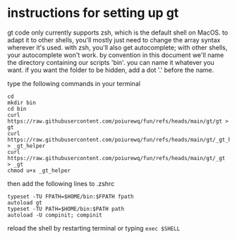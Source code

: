 # instructions for setting up gt

gt code only currently supports zsh, which is the default shell on MacOS. to adapt it to other shells, you'll mostly just need to change the array syntax wherever it's used. with zsh, you'll also get autocomplete; with other shells, your autocomplete won't work. by convention in this document we'll name the directory containing our scripts 'bin'. you can name it whatever you want. if you want the folder to be hidden, add a dot '.' before the name.

type the following commands in your terminal

```
cd
mkdir bin
cd bin
curl https://raw.githubusercontent.com/poiurewq/fun/refs/heads/main/gt/gt > gt
curl https://raw.githubusercontent.com/poiurewq/fun/refs/heads/main/gt/_gt_helper > _gt_helper
curl https://raw.githubusercontent.com/poiurewq/fun/refs/heads/main/gt/_gt > _gt
chmod u+x _gt_helper
```

then add the following lines to .zshrc

```
typeset -TU FPATH=$HOME/bin:$FPATH fpath
autoload gt
typeset -TU PATH=$HOME/bin:$PATH path
autoload -U compinit; compinit
```

reload the shell by restarting terminal or typing `exec $SHELL`
